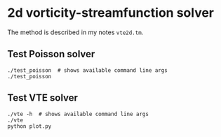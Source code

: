 # 2d vorticity-streamfunction solver

The method is described in my notes `vte2d.tm`.

## Test Poisson solver

```shell
./test_poisson  # shows available command line args
./test_poisson
```

## Test VTE solver

```shell
./vte -h  # shows available command line args
./vte
python plot.py
```
